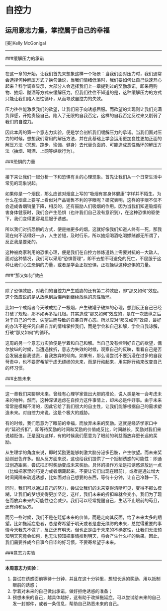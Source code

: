 自控力
============
运用意志力量，掌控属于自己的幸福
------------
[美]Kelly McGonigal
************

###缓解压力的承诺

---

在这一章的开始，让我们首先来想象这样一个场景：当我们面对压力时，我们通常会选择何种解压方式？换句话说，当我们情绪低落时，我们要如何让自己快速开心起来？科学调查显示，大部分人会选择我们上一章提到过的奖励承诺，即采用购物、抽烟、酗酒等方式来缓解压力。但我们往往不知道的是，这种缓解压力的方式只能让我们陷入恶性循环，从而导致自控力的失效。

压力往往能激发我们的欲望，让我们易于向诱惑屈服。而欲望的实现则让我们充满负罪感，开始责怪自己，陷入了无限的自我否定，这样的自我否定反过来又削弱了我们的自控力。

因此本周的第一个意志力实验，便是学会剖析我们缓解压力的承诺。当我们面对压力的时候，想想我们常用的解压方法，并在此基础上学会运用更加良性更加正面的解压方法（冥想、跑步、瑜伽、健身）去代替负面的、可能造成恶性循环的解压方法（抽烟、喝酒、上网等纵欲行为）。

###恐惧的力量

---

接下来让我们一起分析一下和恐惧有关的心理现象。首先让我们从一个日常生活中常见的现象说起。

如果你是一个烟民，那么应该对烟盒上写的“吸烟有害身体健康”字样并不陌生。为什么在烟盒上要写上看似对产品销售不利的字眼呢？研究表明，这样的字眼不仅不会造成香烟销量下降，相反的，还有鼓励人们吸烟的作用。因为当我们知道吸烟有害身体健康时，我们会产生恐惧（也许我们自己没有意识到），在这种恐惧的驱使下，我们变得更容易屈服于诱惑。

所以我们对抗恐惧的方式，便是抽更多的烟。这就好像我们知道人终有一死，那我现在何不活得好一点，人生苦短，及时行乐，所以抽烟喝酒吃喝嫖赌都无所谓了，反正我是要死的。

这种被商家利用的恐惧心理，便是我们在自控力修炼道路上需要对抗的一大敌人。面对这种情况，我们可以采用“恐惧管理”，即不去想不可避免的死亡，不屈服于这种让我们心生恐惧的力量，或者是学会正视恐惧，正视操纵这种恐惧的力量。

###“那又如何”效应

---

除了恐惧效应，对我们的自控力产生威胁的还有第二种效应，即“那又如何”效应。这个效应说的是从放纵到后悔再到继续放纵的恶性循环。

比如一个戒烟者今天破戒抽了一根烟，产生破罐子破摔的心理，想到反正自己已经打破了规矩，那不如再多抽几根。其实造成“那又如何”效应的，是在一次放纵之后对于自己的气愤、失望进而导致的自暴自弃心态。所以应对“那又如何”效应，最好的办法不是任凭自暴自弃的情绪掌控我们，而是学会和自己和解，学会自我谅解，打破“那又如何”的循环。

这周的另一个意志力实验便是学着和自己和解。当自己没有控制好自己的欲望，偶尔放纵的时候，当遭遇挫折，意志力失效的时候，观察自己的反映，看看自己是否会发展出自我谴责，自我放弃的倾向。如果有，那么请尝试不要沉浸在过多的自我苛责中，也不要寄希望于虚无缥缈的未来，而是行动起来，用实际行动来改变自己的坏习惯。

###出售未来

---

这一章我们来聊聊未来。曾经有心理学家做出大胆的推论，说人类是唯一会考虑未来的物种。然而，这种深谋远虑在自控力这件事情上，却未必是件好事。由于未来常常是模糊不清的，因此它给了我们很大的自主性，让我们能够根据自己的需求塑造未来。对自控力来说，这是个极大的威胁。

有的时候，我们愿意为了眼前的幸福，而放弃未来的奖励。这就是经济学家口中的“延迟折扣”，即等待奖励的时间和奖励的价值成反比，时间越长，奖励对我们来说越贬值。正是因为这样，有的时候我们愿意为了眼前的利益而放弃更长远的奖励。

从生理学的角度来说，即时奖励更能够刺激大脑分泌多巴胺，产生欲望。而未来奖励则逊色许多。但从反方面来说，这也给我们提供了一个抵制诱惑的可能性：即通过创造距离，尝试把即时奖励变成未来奖励。具体的操作方法是把诱惑源放远一点（比如把家里的巧克力或者烟藏起来，不要让它们出现在眼前），或者是通过增大时间间隔来疏远诱惑，比如面对自己想要的东西，等待十分钟，让自己冷静一下。

同时，我们可以通过自己的努力，尝试让我们的未来变得清晰可见，变得不那么模糊，让我们的梦想变得更加坚定，这样，我们未来的折扣率就会变小，我们为了现在而放弃未来的可能性也会减少。我们可以经常提醒自己，生活不止眼前的苟且，还有诗和远方。

而另一些时候，我们不是在贬低未来的价值，而是走向其反面，给了未来太多的期望。比如拖延症患者，总是寄希望于明天或者是虚无缥缈的未来，总觉得重要的事情今天我先不做了，反正还有明天。但也正是由于未来的不确定性，让我们无法预知明天究竟会如何，也无法预知把事情推到明天，将会产生什么样的后果。因此，我们需要养成今日事今日毕的好习惯，不要寄希望于未来。

###意志力实验

---

**本周意志力实验：**

1. 尝试在诱惑面前等待十分钟，并且在这十分钟里，想想长远的奖励，用以抵制眼前的诱惑；
2. 学着对未来的自己做出承诺，做好拒绝诱惑的准备；
3. 预想未来的自己，越具体越好，这有助于改掉拖延症。可以尝试给未来的自己发一封邮件，或者一条信息，帮助自己熟悉未来的自己。